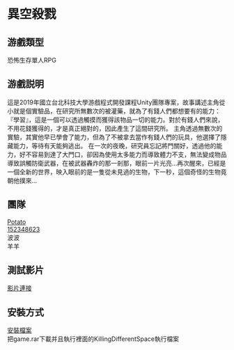 # 異空殺戮
## 游戲類型
恐怖生存單人RPG
## 游戲説明
這是2019年國立台北科技大學游戲程式開發課程Unity團隊專案，故事講述主角從小就是個實驗品，在研究所無數次的被灌藥，就為了有錢人們都想要有的能力：『學習』，這是一個可以透過觸摸而獲得該物品一切的能力。對於有錢人們來說，不用花錢獲得的，才是真正絕對的，因此產生了這間研究所。 主角透過無數次的實驗，其實他早已學會了能力，但為了不被拿去當作有錢人們的玩具，他選擇了隱藏能力，等待有天能夠逃出。 在一次的夜晚，研究員忘記將門關好，透過他的能力，好不容易到達了大門口，卻因為使用太多能力而導致體力不支，無法變成物品導致誤觸防衛武器，在被武器轟炸的那一剎那，眼前一片光亮…再次醒來，已經是一個全新的世界，映入眼前的是一隻從未見過的生物，下一秒，這個奇怪的生物竟朝他撲來…
## 團隊
[Potato](https://github.com/kukuman98)  
[152348623](https://github.com/152348623)  
波波  
羊羊
## 測試影片
[影片連接](https://drive.google.com/open?id=1dic2DtEz9pvwOhhGj8O5rEc8HHVYz3Hm)
## 安裝方式
[安裝檔案](https://drive.google.com/open?id=1VeFwmlwUETyhIYLA_3gHfSyozxPYuUM9)  
把game.rar下載并且執行裡面的KillingDifferentSpace執行檔案
